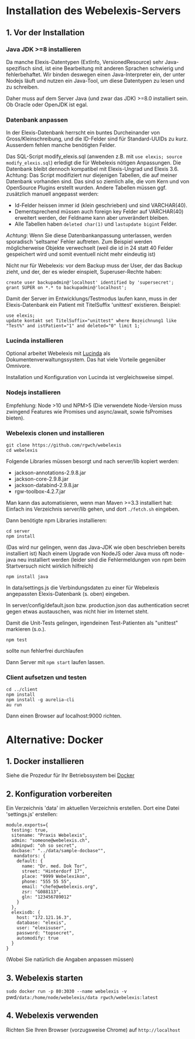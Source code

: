 # Installation des Webelexis-Servers

## 1. Vor der Installation

### Java JDK >=8 installieren

Da manche Elexis-Datentypen (ExtInfo, VersionedResource) sehr Java-spezifisch sind, ist eine Bearbeitung mit anderen Sprachen schwierig und fehlerbehaftet. Wir binden deswegen einen Java-Interpreter ein, der unter Nodejs läuft und nutzen ein Java-Tool, um diese Datentypen zu lesen und zu schreiben.

Daher muss auf dem Server Java (und zwar das JDK) >=8.0 installiert sein. Ob Oracle oder OpenJDK ist egal.

### Datenbank anpassen

In der Elexis-Datenbank herrscht ein buntes Durcheinander von Gross/Kleinschreibung, und die ID-Felder sind für Standard-UUIDs zu kurz. Ausserdem fehlen manche benötigten Felder.

Das SQL-Script modify_elexis.sql (anwenden z.B. mit `use elexis; source modify_elexis.sql`) erledigt die für Webelexis nötigen Anpassungen. Die Datenbank bleibt dennoch kompatibel mit Elexis-Ungrad und Elexis 3.6. Achtung: Das Script modifiziert nur diejenigen Tabellen, die auf meiner Datenbank vorhanden sind. Das sind so ziemlich alle, die vom Kern und von OpenSource Plugins erstellt wurden. Andere Tabellen müssen ggf. zusätzlich manuell angepasst werden:

* Id-Felder heissen immer id (klein geschrieben) und sind VARCHAR(40).
* Dementsprechend müssen auch foreign key Felder auf VARCHAR(40) erweitert werden, der Feldname kann aber unverändert bleiben.
* Alle Tabellen haben `deleted char(1)` und `lastupdate bigint` Felder.

*Achtung*: Wenn Sie diese Datenbankanpassung unterlassen, werden sporadisch 'seltsame' Fehler auftreten.
Zum Beispiel werden möglicherweise Objekte verwechselt (weil die id in 24 statt 40 Felder gespeichert wird und somit eventuell nicht mehr eindeutig ist)

Nicht nur für Webelexis: vor dem Backup muss der User, der das Backup zieht, und der, der es wieder einspielt, Superuser-Rechte haben:

    create user backupadmin@'localhost' identified by 'supersecret';
    grant SUPER on *.* to backupadmin@'localhost';

Damit der Server im Entwicklungs/Testmodus laufen kann, muss in der Elexis-Datenbank ein Patient mit TitelSuffix 'unittest' existieren. Beispiel:

    use elexis;
    update kontakt set TitelSuffix="unittest" where Bezeichnung1 like "Test%" and istPatient="1" and deleted="0" limit 1;`


### Lucinda installieren

Optional arbeitet Webelexis mit [Lucinda](https://elexis.ch/ungrad/features/lucinda/) als Dokumentenverwaltungssystem. Das hat viele Vorteile gegenüber Omnivore.

Installation und Konfiguration von Lucinda ist vergleichsweise simpel.


### Nodejs installieren

Empfehlung: Node >10 und NPM>5 (Die verwendete Node-Version muss zwingend Features wie Promises und async/await, sowie fsPromises bieten).

### Webelexis clonen und installieren

    git clone https://github.com/rgwch/webelexis
    cd webelexis

Folgende Libraries müssen besorgt und nach server/lib kopiert werden:

* jackson-annotations-2.9.8.jar
* jackson-core-2.9.8.jar
* jackson-databind-2.9.8.jar
* rgw-toolbox-4.2.7.jar

Man kann das automatisieren, wenn man Maven >=3.3 installiert hat: Einfach ins Verzeichnis server/lib gehen, und dort `./fetch.sh` eingeben.

Dann benötigte npm Libraries installieren:

    cd server
    npm install

(Das wird nur gelingen, wenn das Java-JDK wie oben beschrieben bereits installiert ist)
Nach einem Upgrade von NodeJS oder Java muss oft node-java neu installiert werden (leider sind die Fehlermeldungen von npm beim Startversuch nicht wirklich hilfreich)

    npm install java

In data/settings.js die Verbindungsdaten zu einer für Webelexis angepassten Elexis-Datenbank (s. oben) eingeben.

In server/config/default.json bzw. production.json das authentication secret gegen etwas austauschen, was nicht hier im Internet steht.


Damit die Unit-Tests gelingen, irgendeinen Test-Patienten als "unittest" markieren (s.o.).

    npm test

sollte nun fehlerfrei durchlaufen

Dann Server mit `npm start` laufen lassen.

### Client aufsetzen und testen

    cd ../client
    npm install
    npm install -g aurelia-cli
    au run

Dann einen Browser auf localhost:9000 richten.

# Alternative: Docker

## 1. Docker installieren

Siehe die Prozedur für Ihr Betriebssystem bei [Docker](https://www.docker.com/get-started)

## 2. Konfiguration vorbereiten

Ein Verzeichnis 'data' im aktuellen Verzeichnis erstellen. Dort eine Datei 'settings.js' erstellen:


```
module.exports={
  testing: true,
  sitename: "Praxis Webelexis",
  admin: "someone@webelexis.ch",
  adminpwd: "oh so secret",
  docbase:" "../data/sample-docbase"",
   mandators: {
    default: {
      name: "Dr. med. Dok Tor",
      street: "Hinterdorf 17",
      place: "9999 Webelexikon",
      phone: "555 55 55",
      email: "chefe@webelexis.org",
      zsr: "G088113",
      gln: "123456789012"
    }
  },
  elexisdb: {
    host: "172.121.16.3",
    database: "elexis",
    user: "elexisuser",
    password: "topsecret",
    automodify: true
  }
}
```

(Wobei Sie natürlich die Angaben anpassen müssen)

## 3. Webelexis starten

`sudo docker run -p 80:3030 --name webelexis -v `pwd`/data:/home/node/webelexis/data rgwch/webelexis:latest`

## 4. Webelexis verwenden

Richten Sie Ihren Browser (vorzugsweise Chrome) auf `http://localhost`
